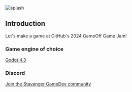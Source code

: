 
![splash](https://github.com/user-attachments/assets/58d1ee2c-69ce-4a08-8722-0255f3951e03)

## Introduction
Let's make a game at GitHub's 2024 GameOff Game Jam!

### Game engine of choice
[Godot 4.3](https://godotengine.org/download/archive/4.3-stable/)

### Discord
[Join the Stavanger GameDev community](https://discord.gg/zPCWAevqen)

